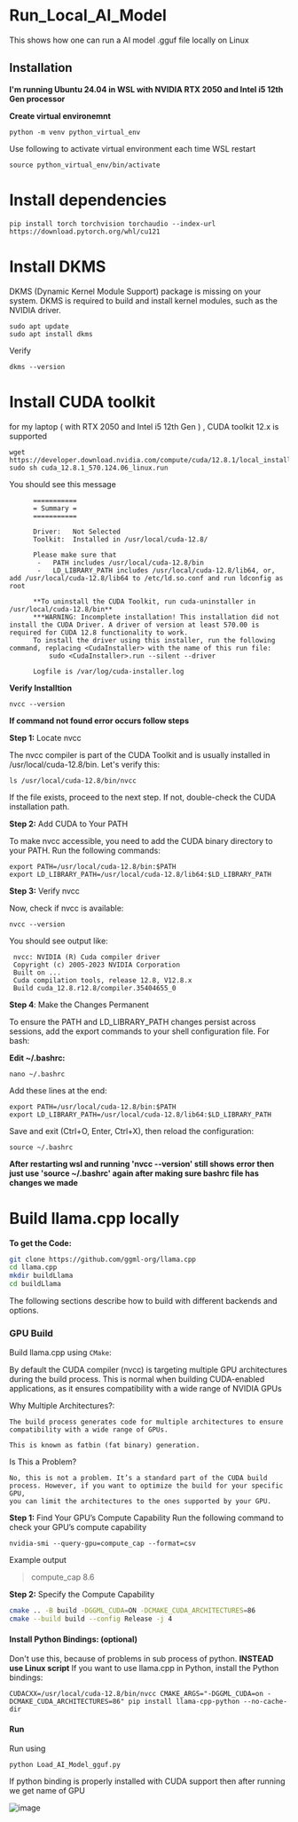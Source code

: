 # Run_Local_AI_Model
This shows how one can run a AI model .gguf file locally on Linux

## Installation

**I'm running Ubuntu 24.04 in WSL with NVIDIA RTX 2050 and Intel i5 12th Gen processor**


**Create virtual environemnt**
```
python -m venv python_virtual_env
```

Use following to activate virtual environment each time WSL restart 

```
source python_virtual_env/bin/activate
```

# Install dependencies

```
pip install torch torchvision torchaudio --index-url https://download.pytorch.org/whl/cu121

```

# Install DKMS
DKMS (Dynamic Kernel Module Support) package is missing on your system. DKMS is required to build and install kernel modules, such as the NVIDIA driver.

```
sudo apt update
sudo apt install dkms
```

Verify

```
dkms --version
```

# Install CUDA toolkit

for my laptop ( with RTX 2050 and Intel i5 12th Gen ) , CUDA toolkit 12.x is supported

```
wget https://developer.download.nvidia.com/compute/cuda/12.8.1/local_installers/cuda_12.8.1_570.124.06_linux.run
sudo sh cuda_12.8.1_570.124.06_linux.run

```

You should see this message

          ===========
          = Summary =
          ===========
          
          Driver:   Not Selected
          Toolkit:  Installed in /usr/local/cuda-12.8/
          
          Please make sure that
           -   PATH includes /usr/local/cuda-12.8/bin
           -   LD_LIBRARY_PATH includes /usr/local/cuda-12.8/lib64, or, add /usr/local/cuda-12.8/lib64 to /etc/ld.so.conf and run ldconfig as root
          
          **To uninstall the CUDA Toolkit, run cuda-uninstaller in /usr/local/cuda-12.8/bin**
          ***WARNING: Incomplete installation! This installation did not install the CUDA Driver. A driver of version at least 570.00 is required for CUDA 12.8 functionality to work.
          To install the driver using this installer, run the following command, replacing <CudaInstaller> with the name of this run file:
              sudo <CudaInstaller>.run --silent --driver
          
          Logfile is /var/log/cuda-installer.log


**Verify Installtion**
```
nvcc --version
```

**If command not found error occurs follow steps**

**Step 1:** Locate nvcc

The nvcc compiler is part of the CUDA Toolkit and is usually installed in /usr/local/cuda-12.8/bin. Let's verify this:
```
ls /usr/local/cuda-12.8/bin/nvcc
```

If the file exists, proceed to the next step. If not, double-check the CUDA installation path.

**Step 2:** Add CUDA to Your PATH

To make nvcc accessible, you need to add the CUDA binary directory to your PATH. Run the following commands:

```
export PATH=/usr/local/cuda-12.8/bin:$PATH
export LD_LIBRARY_PATH=/usr/local/cuda-12.8/lib64:$LD_LIBRARY_PATH
```

**Step 3:** Verify nvcc

Now, check if nvcc is available:

```
nvcc --version
```

You should see output like:

     nvcc: NVIDIA (R) Cuda compiler driver
     Copyright (c) 2005-2023 NVIDIA Corporation
     Built on ...
     Cuda compilation tools, release 12.8, V12.8.x
     Build cuda_12.8.r12.8/compiler.35404655_0

**Step 4**: Make the Changes Permanent

To ensure the PATH and LD_LIBRARY_PATH changes persist across sessions, add the export commands to your shell configuration file.
For bash:

**Edit ~/.bashrc:**

```
nano ~/.bashrc
```

Add these lines at the end:

```
export PATH=/usr/local/cuda-12.8/bin:$PATH
export LD_LIBRARY_PATH=/usr/local/cuda-12.8/lib64:$LD_LIBRARY_PATH
```

Save and exit (Ctrl+O, Enter, Ctrl+X), then reload the configuration:

```
source ~/.bashrc
```

**After restarting wsl and running 'nvcc --version' still shows error then just use 'source ~/.bashrc' again after making sure bashrc file has changes we made**

# Build llama.cpp locally

**To get the Code:**

```bash
git clone https://github.com/ggml-org/llama.cpp
cd llama.cpp
mkdir buildLlama
cd buildLlama
```

The following sections describe how to build with different backends and options.

### GPU Build

Build llama.cpp using `CMake`:

By default  the CUDA compiler (nvcc) is targeting multiple GPU architectures during the build process. This is normal when building CUDA-enabled applications, as it ensures compatibility with a wide range of NVIDIA GPUs

Why Multiple Architectures?:

    The build process generates code for multiple architectures to ensure compatibility with a wide range of GPUs.

    This is known as fatbin (fat binary) generation.

Is This a Problem?

    No, this is not a problem. It’s a standard part of the CUDA build process. However, if you want to optimize the build for your specific GPU,
    you can limit the architectures to the ones supported by your GPU.

**Step 1:** Find Your GPU’s Compute Capability
Run the following command to check your GPU’s compute capability
```
nvidia-smi --query-gpu=compute_cap --format=csv
```

Example output 
> compute_cap
> 8.6


**Step 2:** Specify the Compute Capability

```bash
cmake .. -B build -DGGML_CUDA=ON -DCMAKE_CUDA_ARCHITECTURES=86
cmake --build build --config Release -j 4
```


#### Install Python Bindings: (optional)
Don't use this, because of problems in sub process of python. **INSTEAD use Linux script** 
If you want to use llama.cpp in Python, install the Python bindings:
```
CUDACXX=/usr/local/cuda-12.8/bin/nvcc CMAKE_ARGS="-DGGML_CUDA=on -DCMAKE_CUDA_ARCHITECTURES=86" pip install llama-cpp-python --no-cache-dir
```

#### Run

Run using

```
python Load_AI_Model_gguf.py
```

If python binding is properly installed with CUDA support then after running we get name of GPU 

![image](https://github.com/user-attachments/assets/1997667e-4f7a-45a5-b5d3-4279b51d4a57)

